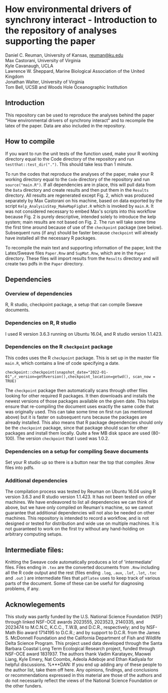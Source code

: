 # How environmental drivers of synchrony interact - Introduction to the repository of analyses supporting the paper

Daniel C. Reuman, University of Kansas, reuman@ku.edu  
Max Castorani, University of Virginia  
Kyle Cavanaugh, UCLA  
Lawrence W. Sheppard, Marine Biological Association of the United Kingdom  
Jonathan Walter, University of Virginia  
Tom Bell, UCSB and Woods Hole Oceanographic Institution  

## Introduction

This repository can be used to reproduce the analyses behind the paper "How environmental drivers of synchrony interact" and to recompile the latex of the paper. Data are also included in the repository. 

## How to compile

If you want to run the unit tests of the function used, make your R working directory equal to the Code directory of the repository and run `testthat::test_dir(".")`. This should take less than 1 minute.

To run the codes that reproduce the analyses of the paper, make your R working directory equal to the `Code` directory of the repository and run `source("main.R")`. If all dependencies are in place, this will pull data from the `Data` directory and create results and then put them in the `Results` directory. All results are regenerated except Fig. 2, which was produced separately by Max Castorani on his machine, based on data exported by the script `Kelp_AnalysisStep_MakeMapFigDat.R` which is invoked by `main.R`. It was not considered necessary to embed Max's scripts into this workflow because Fig. 2 is purely descriptive, intended solely to introduce the kelp system; main results are not based on Fig. 2. The run will take some time the first time around because of use of the `checkpoint` package (see below). Subsequent runs (if any) should be faster because `checkpoint` will already have installed all the necessary R packages.

To recompile the main text and supporting information of the paper, knit the Latex/Sweave files `Paper.Rnw` and `SupMat.Rnw`, which are in the `Paper` directory. These files will import results from the `Results` directory and will create two pdfs in the `Paper` directory.

## Dependencies

### Overview of dependencies

R, R studio, checkpoint package, a setup that can compile Sweave documents. 

### Dependencies on R, R studio

I used R version 3.6.3 running on Ubuntu 16.04, and R studio version 1.1.423.

### Dependencies on the R `checkpoint` package

This codes uses the R `checkpoint` package. This is set up in the master file `main.R`, which contains a line of code specifying a date.

`checkpoint::checkpoint(snapshot_date="2022-01-01",r_version=getRversion(),checkpoint_location=getwd(), scan_now = TRUE)` 

The `checkpoint` package then automatically scans through other files looking for other required R packages. It then downloads and installs the newest versions of those packages available on the given date. This helps ensure that re-compiling the document uses exactly the same code that was originally used. This can take some time on first run (as mentioned above) but it is faster on subsequent runs because the packages are already installed. This also means that R package dependencies should only be the `checkpoint` package, since that package should scan for other packages and install them locally. Quite a few MB disk space are used (80-100). The version `checkpoint` that I used was 1.0.2. 

### Dependencies on a setup for compiling Seave documents

Set your R studio up so there is a button near the top that compiles .Rnw files into pdfs.

### Additional dependencies

The compilation process was tested by Reuman on Ubuntu 16.04 using R version 3.6.3 and R studio version 1.1.423. It has not been tested on other machines. We have endeavored to list all dependencies we can think of above, but we have only compiled on Reuman's machine, so we cannot guarantee that additional dependencies will not also be needed on other machines. This repository is intended to record a workflow, and is not designed or tested for distribution and wide use on multiple machines. It is not guaranteed to work on the first try without any hand-holding on arbitrary computing setups.

## Intermediate files:

Knitting the Sweave code automatically produces a lot of 'intermediate' files. Files ending in `.tex` are the converted documents from `.Rnw` including all the R code output and the rest (files ending `.log`, `.aux`, `.lof`, `.lot`, `.toc`  and `.out` ) are intermediate files that `pdflatex` uses to keep track of various parts of the document. Some of these can be useful for diagnosing problems, if any. 

## Acknowlegements

This study was partly funded by the U.S. National Science Foundation (NSF) through linked NSF-OCE awards 
2023555, 2023523, 2140335, and 2023474 to M.C.N.C, K.C.C., T.W.B, and D.C.R., respectively; and by NSF-Math Bio award 
1714195 to D.C.R.; and by support to D.C.R. from the James S. McDonnell Foundation and the California Department of Fish
and Wildlife Delta Science Program. This project used data developed through the Santa Barbara Coastal 
Long Term Ecological Research project, funded through NSF-OCE award 1831937. The authors thank Vadim Karatayev, 
Maowei Liang, Kyle Emery, Nat Coombs, Adeola Adeboje and Ethan Kadiyala for helpful discussions.
%***DAN: If you end up adding any of these people to the author list, take them off here.
Any opinions, findings, and conclusions or recommendations expressed in this material are those of 
the authors and do not necessarily reflect the views of the National Science Foundation or the other funders. 












